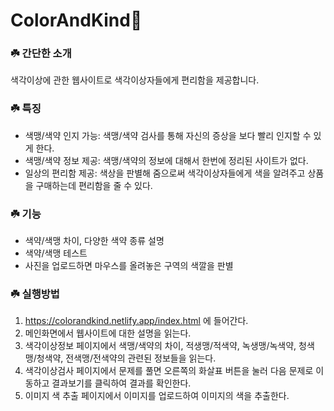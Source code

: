 # ColorAndKind🌈

### ☘️ 간단한 소개
색각이상에 관한 웹사이트로 색각이상자들에게 편리함을 제공합니다.

### ☘️ 특징
- 색맹/색약 인지 가능: 색맹/색약 검사를 통해 자신의 증상을 보다 빨리 인지할 수 있게 한다.
- 색맹/색약 정보 제공: 색맹/색약의 정보에 대해서 한번에 정리된 사이트가 없다.
- 일상의 편리함 제공: 색상을 판별해 줌으로써 색각이상자들에게 색을 알려주고 상품을 구매하는데 편리함을 줄 수 있다.

### ☘️ 기능
- 색약/색맹 차이, 다양한 색약 종류 설명
- 색약/색맹 테스트
- 사진을 업로드하면 마우스를 올려놓은 구역의 색깔을 판별

### ☘️ 실행방법
1. https://colorandkind.netlify.app/index.html 에 들어간다.
2. 메인화면에서 웹사이트에 대한 설명을 읽는다.
3. 색각이상정보 페이지에서 색맹/색약의 차이, 적생맹/적색약, 녹생맹/녹색약, 청색맹/청색약, 전색맹/전색약의 관련된 정보들을 읽는다.
4. 색각이상검사 페이지에서 문제를 풀면 오른쪽의 화살표 버튼을 눌러 다음 문제로 이동하고 결과보기를 클릭하여 결과를 확인한다.
5. 이미지 색 추출 페이지에서 이미지를 업로드하여 이미지의 색을 추출한다.
